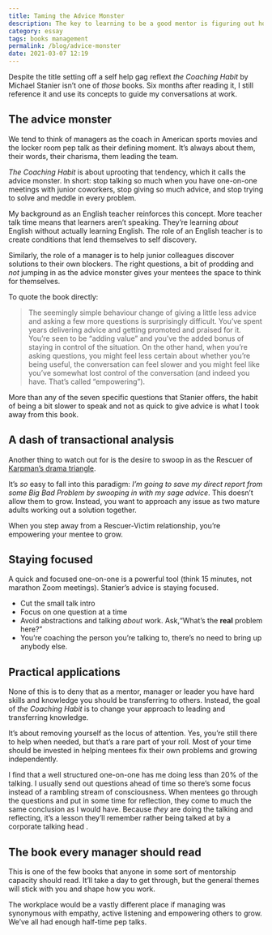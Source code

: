 ```yaml
---
title: Taming the Advice Monster
description: The key to learning to be a good mentor is figuring out how to listen and ask good questions. 
category: essay
tags: books management
permalink: /blog/advice-monster
date: 2021-03-07 12:19
---
```


Despite the title setting off a self help gag reflext *the Coaching Habit* by Michael Stanier isn’t one of *those* books. Six months after reading it, I still reference it and use its concepts to guide my conversations at work.

## The advice monster 

We tend to think of managers as the coach in American sports movies and the locker room pep talk as their defining moment. It’s always about them, their words, their charisma, them leading the team.

*The Coaching Habit* is about uprooting that tendency, which it calls the advice monster. In short: stop talking so much when you have one-on-one meetings with junior coworkers, stop giving so much advice, and stop trying to solve and meddle in every problem. 

My background as an English teacher reinforces this concept. More teacher talk time means that learners aren’t speaking. They’re learning *about* English without actually learning English. The role of an English teacher is to create conditions that lend themselves to self discovery. 

Similarly, the role of a manager is to help junior colleagues discover solutions to their own blockers. The right questions, a bit of prodding and *not* jumping in as the advice monster gives your mentees the space to think for themselves. 

To quote the book directly: 

> The seemingly simple behaviour change of giving a little less advice and asking a few more questions is surprisingly difficult. You’ve spent years delivering advice and getting promoted and praised for it. You’re seen to be “adding value” and you’ve the added bonus of staying in control of the situation. On the other hand, when you’re asking questions, you might feel less certain about whether you’re being useful, the conversation can feel slower and you might feel like you’ve somewhat lost control of the conversation (and indeed you have. That’s called “empowering”).

More than any of the seven specific questions that Stanier offers, the habit of being a bit slower to speak and not as quick to give advice is what I took away from this book. 

## A dash of transactional analysis 

Another thing to watch out for is the desire to swoop in as the Rescuer of [Karpman’s drama triangle](https://en.wikipedia.org/wiki/Karpman_drama_triangle). 

It’s *so* easy to fall into this paradigm: *I’m going to save my direct report from some Big Bad Problem by swooping in with my sage advice*. This doesn’t allow them to grow. Instead, you want to approach any issue as two mature adults working out a solution together.

When you step away from a Rescuer-Victim relationship, you’re empowering your mentee to grow.  

## Staying focused 

A quick and focused one-on-one is a powerful tool (think 15 minutes, not marathon Zoom meetings). Stanier’s advice is staying focused. 

* Cut the small talk intro 
* Focus on one question at a time
* Avoid abstractions and talking *about* work. Ask,“What’s the **real** problem here?”
* You’re coaching the person you’re talking to, there’s no need to bring up anybody else.
 

## Practical applications 

None of this is to deny that as a mentor, manager or leader you have hard skills and knowledge you should be transferring to others. Instead, the goal of *the Coaching Habit* is to change your approach to leading and transferring knowledge. 

It’s about removing yourself as the locus of attention. Yes, you’re still there to help when needed, but that’s a rare part of your roll. Most of your time should be invested in helping mentees fix their own problems and growing independently. 

I find that a well structured one-on-one has me doing less than 20% of the talking. I usually send out questions ahead of time so there’s some focus instead of a rambling stream of consciousness. When mentees go through the questions and put in some time for reflection, they come to much the same conclusion as I would have. Because *they* are doing the talking and reflecting, it’s a lesson they’ll remember rather being talked at by a corporate talking head . 

## The book every manager should read

This is one of the few books that anyone in some sort of mentorship capacity should read. It’ll take a day to get through, but the general themes will stick with you and shape how you work. 

The workplace would be a vastly different place if managing was synonymous with empathy, active listening and empowering others to grow. We’ve all had enough half-time pep talks. 